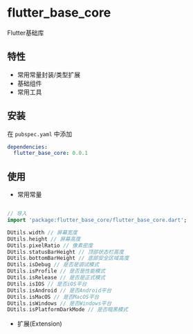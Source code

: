 # flutter_base_core
Flutter基础库

## 特性

* 常用常量封装/类型扩展
* 基础组件
* 常用工具

## 安装
在 `pubspec.yaml` 中添加
```yml
dependencies:
  flutter_base_core: 0.0.1
```

## 使用

* 常用常量
```dart

// 导入
import 'package:flutter_base_core/flutter_base_core.dart';

DUtils.width // 屏幕宽度
DUtils.height // 屏幕高度
DUtils.pixelRatio // 像素密度
DUtils.statusBarHeight // 顶部状态栏高度
DUtils.bottomBarHeight // 底部安全区域高度
DUtils.isDebug // 是否是调试模式
DUtils.isProfile // 是否是性能模式
DUtils.isRelease // 是否是正式模式
DUtils.isIOS // 是否iOS平台
DUtils.isAndroid // 是否Android平台
DUtils.isMacOS // 是否MacOS平台
DUtils.isWindows // 是否Windows平台
DUtils.isPlatformDarkMode // 是否暗黑模式

```

* 扩展(Extension)


